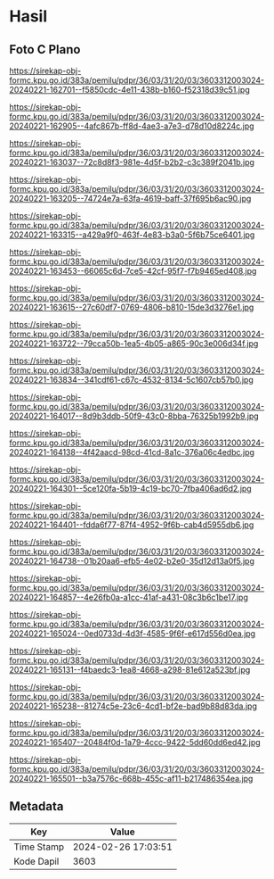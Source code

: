 # Hasil

## Foto C Plano

https://sirekap-obj-formc.kpu.go.id/383a/pemilu/pdpr/36/03/31/20/03/3603312003024-20240221-162701--f5850cdc-4e11-438b-b160-f52318d39c51.jpg

https://sirekap-obj-formc.kpu.go.id/383a/pemilu/pdpr/36/03/31/20/03/3603312003024-20240221-162905--4afc867b-ff8d-4ae3-a7e3-d78d10d8224c.jpg

https://sirekap-obj-formc.kpu.go.id/383a/pemilu/pdpr/36/03/31/20/03/3603312003024-20240221-163037--72c8d8f3-981e-4d5f-b2b2-c3c389f2041b.jpg

https://sirekap-obj-formc.kpu.go.id/383a/pemilu/pdpr/36/03/31/20/03/3603312003024-20240221-163205--74724e7a-63fa-4619-baff-37f695b6ac90.jpg

https://sirekap-obj-formc.kpu.go.id/383a/pemilu/pdpr/36/03/31/20/03/3603312003024-20240221-163315--a429a9f0-463f-4e83-b3a0-5f6b75ce6401.jpg

https://sirekap-obj-formc.kpu.go.id/383a/pemilu/pdpr/36/03/31/20/03/3603312003024-20240221-163453--66065c6d-7ce5-42cf-95f7-f7b9465ed408.jpg

https://sirekap-obj-formc.kpu.go.id/383a/pemilu/pdpr/36/03/31/20/03/3603312003024-20240221-163615--27c60df7-0769-4806-b810-15de3d3276e1.jpg

https://sirekap-obj-formc.kpu.go.id/383a/pemilu/pdpr/36/03/31/20/03/3603312003024-20240221-163722--79cca50b-1ea5-4b05-a865-90c3e006d34f.jpg

https://sirekap-obj-formc.kpu.go.id/383a/pemilu/pdpr/36/03/31/20/03/3603312003024-20240221-163834--341cdf61-c67c-4532-8134-5c1607cb57b0.jpg

https://sirekap-obj-formc.kpu.go.id/383a/pemilu/pdpr/36/03/31/20/03/3603312003024-20240221-164017--8d9b3ddb-50f9-43c0-8bba-76325b1992b9.jpg

https://sirekap-obj-formc.kpu.go.id/383a/pemilu/pdpr/36/03/31/20/03/3603312003024-20240221-164138--4f42aacd-98cd-41cd-8a1c-376a06c4edbc.jpg

https://sirekap-obj-formc.kpu.go.id/383a/pemilu/pdpr/36/03/31/20/03/3603312003024-20240221-164301--5ce120fa-5b19-4c19-bc70-7fba406ad6d2.jpg

https://sirekap-obj-formc.kpu.go.id/383a/pemilu/pdpr/36/03/31/20/03/3603312003024-20240221-164401--fdda6f77-87f4-4952-9f6b-cab4d5955db6.jpg

https://sirekap-obj-formc.kpu.go.id/383a/pemilu/pdpr/36/03/31/20/03/3603312003024-20240221-164738--01b20aa6-efb5-4e02-b2e0-35d12d13a0f5.jpg

https://sirekap-obj-formc.kpu.go.id/383a/pemilu/pdpr/36/03/31/20/03/3603312003024-20240221-164857--4e26fb0a-a1cc-41af-a431-08c3b6c1be17.jpg

https://sirekap-obj-formc.kpu.go.id/383a/pemilu/pdpr/36/03/31/20/03/3603312003024-20240221-165024--0ed0733d-4d3f-4585-9f6f-e617d556d0ea.jpg

https://sirekap-obj-formc.kpu.go.id/383a/pemilu/pdpr/36/03/31/20/03/3603312003024-20240221-165131--f4baedc3-1ea8-4668-a298-81e612a523bf.jpg

https://sirekap-obj-formc.kpu.go.id/383a/pemilu/pdpr/36/03/31/20/03/3603312003024-20240221-165238--81274c5e-23c6-4cd1-bf2e-bad9b88d83da.jpg

https://sirekap-obj-formc.kpu.go.id/383a/pemilu/pdpr/36/03/31/20/03/3603312003024-20240221-165407--20484f0d-1a79-4ccc-9422-5dd60dd6ed42.jpg

https://sirekap-obj-formc.kpu.go.id/383a/pemilu/pdpr/36/03/31/20/03/3603312003024-20240221-165501--b3a7576c-668b-455c-af11-b217486354ea.jpg


## Metadata

| Key        | Value               |
| ---------- | ------------------- |
| Time Stamp | 2024-02-26 17:03:51 |
| Kode Dapil | 3603                |



